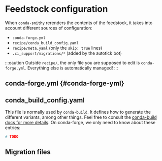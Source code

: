 # Feedstock configuration

When `conda-smithy` rerenders the contents of the feedstock, it takes into account different sources of configuration:

- `conda-forge.yml`
- `recipe/conda_build_config.yaml`
- `recipe/meta.yaml` (only the `skip: true` lines)
- `.ci_support/migrations/*` (added by the autotick bot)

:::caution
Outside `recipe/`, the only file you are supposed to edit is `conda-forge.yml`.
Everything else is automatically managed!
:::

## conda-forge.yml {#conda-forge-yml}

## conda_build_config.yaml

This file is normally used by `conda-build`. It defines how to generate the different variants, among other things. Feel free to consult the [conda-build docs for more details](https://docs.conda.io/projects/conda-build/en/latest/resources/variants.html). On conda-forge, we only need to know about these entries:

```yaml
# TODO
```

## Migration files
